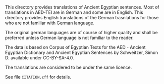 This directory provides translations of Ancient Egyptian sentences.
Most of translations in AED-TEI are in German and some are in English. This directory
provides English translations of the German trasnlations for those who are not familiar with German language.

The original german languages are of course of higher quality and shall be preferred unless German language is not familiar to the reader.

The data is based on
  Corpus of Egyptian Texts for the AED - Ancient Egyptian Dictionary
  and Ancient Egyptian Sentences by
  Schweitzer, Simon D.
available under CC-BY-SA-4.0.

The translations are considered to be under the same licence.

See file `CITATION.cff` for details.
